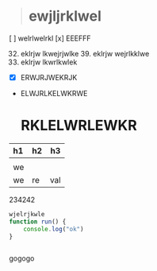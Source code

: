 > # ewjljrklwel

[ ] welrlwelrkl
[x] EEEFFF

32. eklrjw
    lkwejrjwlke
    39. eklrjw
    wejrlkklwe
333232. eklrjw
        lkwrlkwlek

- [x] ERWJRJWEKRJK
- ELWJRLKELWKRWE
  # RKLELWRLEWKR

|h1  |h2|h3|
| :-- |-- |:----: |
||||
|we|
|we|re|val|
234242





```js
wjelrjkwle
function run() {
    console.log("ok")
}



```
gogogo





